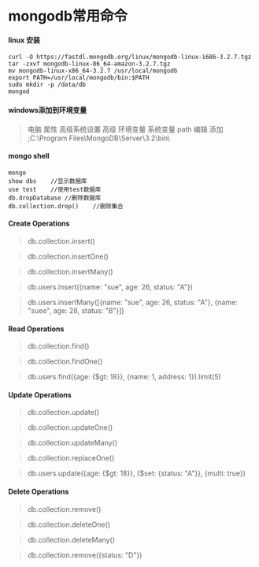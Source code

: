 # mongodb常用命令
#### linux 安装
```
curl -O https://fastdl.mongodb.org/linux/mongodb-linux-i686-3.2.7.tgz
tar -zxvf mongodb-linux-86_64-amazon-3.2.7.tgz
mv mongodb-linux-x86_64-3.2.7 /usr/local/mongodb
export PATH=/usr/local/mongodb/bin:$PATH
sudo mkdir -p /data/db
mongod
```

#### windows添加到环境变量
> 电脑 属性 高级系统设置 高级 环境变量 系统变量 path 编辑 添加 ;C:\Program Files\MongoDB\Server\3.2\bin\

#### mongo shell
```
mongo
show dbs	//显示数据库
use test	//使用test数据库
db.dropDatabase	//删除数据库
db.collection.drop()	//删除集合
```
#### Create Operations
> db.collection.insert()

> db.collection.insertOne()

> db.collection.insertMany()

> db.users.insert({name: "sue", age: 26, status: "A"})

> db.users.insertMany([{name: "sue", age: 26, status: "A"}, {name: "suee", age: 28, status: "B"}])

#### Read Operations
> db.collection.find()

> db.collection.findOne()

> db.users.find({age: {$gt: 18}}, {name: 1, address: 1}).limit(5)

#### Update Operations
> db.collection.update()

> db.collection.updateOne()

> db.collection.updateMany()

> db.collection.replaceOne()

> db.users.update({age: {$gt: 18}}, {$set: {status: "A"}}, {multi: true})

#### Delete Operations
> db.collection.remove()

> db.collection.deleteOne()

> db.collection.deleteMany()

> db.collection.remove({status: "D"})